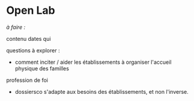 # Open Lab

_à faire :_

contenu
dates
qui

questions à explorer :

- comment inciter / aider les établissements à organiser l'accueil physique des familles


profession de foi

- dossiersco s'adapte aux besoins des établissements, et non l'inverse.
